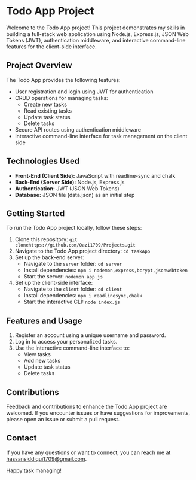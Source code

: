 # Todo App Project

Welcome to the Todo App project! This project demonstrates my skills in building a full-stack web application using Node.js, Express.js, JSON Web Tokens (JWT), authentication middleware, and interactive command-line features for the client-side interface.

## Project Overview

The Todo App provides the following features:

- User registration and login using JWT for authentication
- CRUD operations for managing tasks:
  - Create new tasks
  - Read existing tasks
  - Update task status
  - Delete tasks
- Secure API routes using authentication middleware
- Interactive command-line interface for task management on the client side

## Technologies Used

- **Front-End (Client Side):** JavaScript with readline-sync and chalk
- **Back-End (Server Side):** Node.js, Express.js
- **Authentication:** JWT (JSON Web Tokens)
- **Database:** JSON file (data.json) as an initial step

## Getting Started

To run the Todo App project locally, follow these steps:

1. Clone this repository: `git clonehttps://github.com/Qazi1709/Projects.git`
2. Navigate to the Todo App project directory: `cd taskApp`
3. Set up the back-end server:
   - Navigate to the `server` folder: `cd server`
   - Install dependencies: `npm i nodemon,express,bcrypt,jsonwebtoken`
   - Start the server: `nodemon app.js`
4. Set up the client-side interface:
   - Navigate to the `client` folder: `cd client`
   - Install dependencies: `npm i readlinesync,chalk`
   - Start the interactive CLI: `node index.js`

## Features and Usage

1. Register an account using a unique username and password.
2. Log in to access your personalized tasks.
3. Use the interactive command-line interface to:
   - View tasks
   - Add new tasks
   - Update task status
   - Delete tasks

## Contributions

Feedback and contributions to enhance the Todo App project are welcomed. If you encounter issues or have suggestions for improvements, please open an issue or submit a pull request.

## Contact

If you have any questions or want to connect, you can reach me at [hassansiddiqui1709@gmail.com](mailto:hassansiddiqui1709@gmail.com).

Happy task managing!

